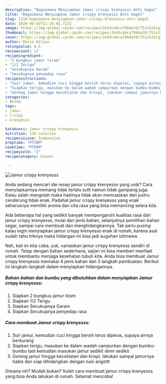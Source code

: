 ```yaml
---
description: "Bagaimana Menyiapkan Jamur crispy krenyesss Anti Gagal"
title: "Bagaimana Menyiapkan Jamur crispy krenyesss Anti Gagal"
slug: 1110-bagaimana-menyiapkan-jamur-crispy-krenyesss-anti-gagal
date: 2020-09-03T11:34:01.722Z
image: https://img-global.cpcdn.com/recipes/2e43cabca798de28/751x532cq70/jamur-crispy-krenyesss-foto-resep-utama.jpg
thumbnail: https://img-global.cpcdn.com/recipes/2e43cabca798de28/751x532cq70/jamur-crispy-krenyesss-foto-resep-utama.jpg
cover: https://img-global.cpcdn.com/recipes/2e43cabca798de28/751x532cq70/jamur-crispy-krenyesss-foto-resep-utama.jpg
author: Mario Wilson
ratingvalue: 4.5
reviewcount: 13
recipeingredient:
- "2 bungkus jamur tiram"
- "1/2 Terigu"
- "Secukupnya Garam"
- "Secukupnya penyedap rasa"
recipeinstructions:
- "Suir jamur, kemudian cuci hingga bersih terus diperas, supaya airnya berkurang"
- "Siapkan terigu, masukan ke dalam wadah campurkan dengan bumbu-bumbu tadi kemudian masukan jamur sedikit demi sedikit"
- "Goreng jamur hingga kecoklatan dan krispi, lakukan sampai jamurnya habis dan siap dihidangkan dengan nasi angettt"
categories:
- Resep
tags:
- jamur
- crispy
- krenyesss

katakunci: jamur crispy krenyesss 
nutrition: 118 calories
recipecuisine: Indonesian
preptime: "PT38M"
cooktime: "PT50M"
recipeyield: "2"
recipecategory: Dinner

---
```



![Jamur crispy krenyesss](https://img-global.cpcdn.com/recipes/2e43cabca798de28/751x532cq70/jamur-crispy-krenyesss-foto-resep-utama.jpg)

Anda sedang mencari ide resep jamur crispy krenyesss yang unik? Cara menyiapkannya memang tidak terlalu sulit namun tidak gampang juga. Kalau salah mengolah maka hasilnya tidak akan memuaskan dan justru cenderung tidak enak. Padahal jamur crispy krenyesss yang enak seharusnya memiliki aroma dan cita rasa yang bisa memancing selera kita.

Ada beberapa hal yang sedikit banyak mempengaruhi kualitas rasa dari jamur crispy krenyesss, mulai dari jenis bahan, selanjutnya pemilihan bahan segar, sampai cara membuat dan menghidangkannya. Tak perlu pusing kalau ingin menyiapkan jamur crispy krenyesss enak di rumah, karena asal sudah tahu triknya maka hidangan ini bisa jadi suguhan istimewa.




Nah, kali ini kita coba, yuk, variasikan jamur crispy krenyesss sendiri di rumah. Tetap dengan bahan sederhana, sajian ini bisa memberi manfaat untuk membantu menjaga kesehatan tubuh kita. Anda bisa membuat Jamur crispy krenyesss memakai 4 jenis bahan dan 3 langkah pembuatan. Berikut ini langkah-langkah dalam menyiapkan hidangannya.

<!--inarticleads1-->

##### Bahan-bahan dan bumbu yang dibutuhkan dalam menyiapkan Jamur crispy krenyesss:

1. Siapkan 2 bungkus jamur tiram
1. Siapkan 1/2 Terigu
1. Siapkan Secukupnya Garam
1. Siapkan Secukupnya penyedap rasa




<!--inarticleads2-->

##### Cara membuat Jamur crispy krenyesss:

1. Suir jamur, kemudian cuci hingga bersih terus diperas, supaya airnya berkurang
1. Siapkan terigu, masukan ke dalam wadah campurkan dengan bumbu-bumbu tadi kemudian masukan jamur sedikit demi sedikit
1. Goreng jamur hingga kecoklatan dan krispi, lakukan sampai jamurnya habis dan siap dihidangkan dengan nasi angettt




Gimana nih? Mudah bukan? Itulah cara membuat jamur crispy krenyesss yang bisa Anda lakukan di rumah. Selamat mencoba!
